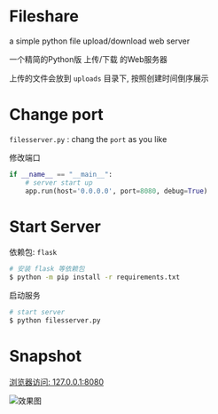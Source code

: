 # Fileshare
a simple python file upload/download web server

一个精简的Python版 上传/下载 的Web服务器

上传的文件会放到 `uploads` 目录下, 按照创建时间倒序展示

# Change port

`filesserver.py` : chang the `port` as you like

修改端口
```py
if __name__ == "__main__":
    # server start up
    app.run(host='0.0.0.0', port=8080, debug=True)
```

# Start Server

依赖包: `flask`
```bash
# 安装 flask 等依赖包
$ python -m pip install -r requirements.txt
```

启动服务
```bash
# start server
$ python filesserver.py
```

# Snapshot

[浏览器访问: 127.0.0.1:8080](http://127.0.0.1:8080/)

![效果图](https://xu3352.github.io/assets/archives/20181203031332_fileserver_snapshot.png)


